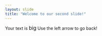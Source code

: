```yaml
---
layout: slide
title: "Welcome to our second slide!"
---
```

Your text is <big>big</big>
Use the left arrow to go back!
